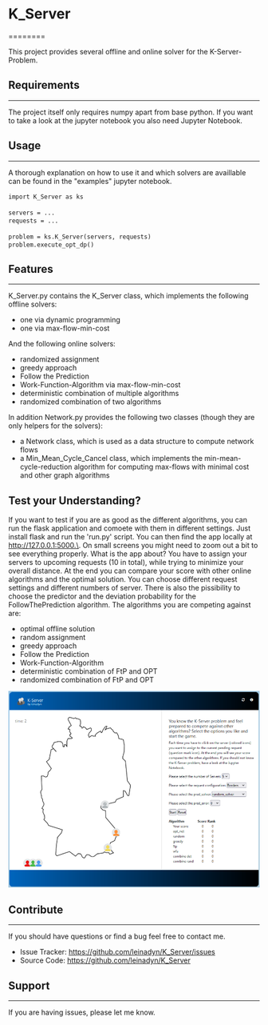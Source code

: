# K_Server

========

This project provides several offline and online solver for the K-Server-Problem.

## Requirements

---

The project itself only requires numpy apart from base python. If you want to take a look at the jupyter notebook you also need Jupyter Notebook.

## Usage

---

A thorough explanation on how to use it and which solvers are availlable can be found in the "examples" jupyter notebook.

    import K_Server as ks

    servers = ...
    requests = ...

    problem = ks.K_Server(servers, requests)
    problem.execute_opt_dp()

## Features

---

K_Server.py contains the K_Server class, which implements the following offline solvers:

- one via dynamic programming
- one via max-flow-min-cost

And the following online solvers:

- randomized assignment
- greedy approach
- Follow the Prediction
- Work-Function-Algorithm via max-flow-min-cost
- deterministic combination of multiple algorithms
- randomized combination of two algorithms

In addition Network.py provides the following two classes (though they are only helpers for the solvers):

- a Network class, which is used as a data structure to compute network flows
- a Min_Mean_Cycle_Cancel class, which implements the min-mean-cycle-reduction algorithm for computing max-flows with minimal cost and other graph algorithms

## Test your Understanding?

If you want to test if you are as good as the different algorithms, you can run the flask application and comoete with them in different settings.
Just install flask and run the 'run.py' script. You can then find the app locally at http://127.0.0.1:5000.\. On small screens you might need to zoom out a bit to see everything properly.
What is the app about? You have to assign your servers to upcoming requests (10 in total), while trying to minimize your overall distance. At the end you can compare your score with other online algorithms and the optimal solution. You can choose different request settings and different numbers of server. There is also the pissibility to choose the predictor and the deviation probability for the FollowThePrediction algorithm. The algorithms you are competing against are:
- optimal offline solution
- random assignment
- greedy approach
- Follow the Prediction
- Work-Function-Algorithm
- deterministic combination of FtP and OPT
- randomized combination of FtP and OPT

![screenshot of the application](/application/static/images/Screenshot.png "Screenshot of the application")

## Contribute

---

If you should have questions or find a bug feel free to contact me.

- Issue Tracker: https://github.com/leinadyn/K_Server/issues
- Source Code: https://github.com/leinadyn/K_Server

## Support

---

If you are having issues, please let me know.
